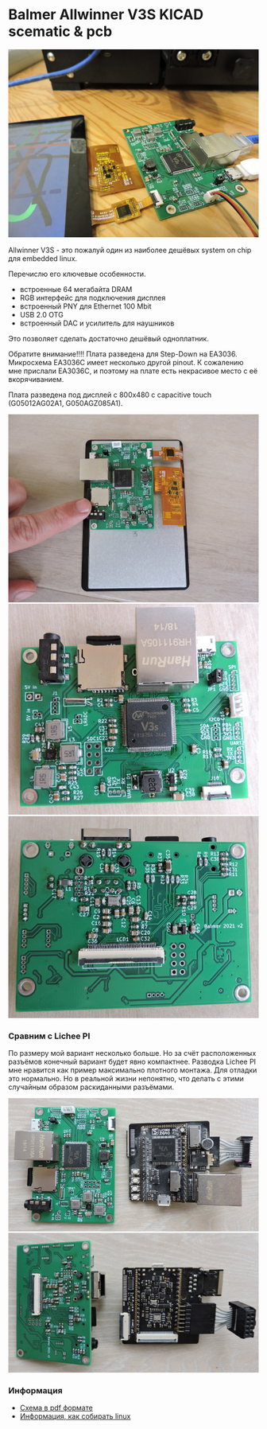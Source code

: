 # Balmer Allwinner V3S KICAD scematic & pcb

![Плата](pics/DSCN1641.JPG)

Allwinner V3S - это пожалуй один из наиболее дешёвых system on chip для embedded linux.

Перечислю его ключевые особенности.
* встроенные 64 мегабайта DRAM
* RGB интерфейс для подключения дисплея
* встроенный PNY для Ethernet 100 Mbit
* USB 2.0 OTG
* встроенный DAC и усилитель для наушников

Это позволяет сделать достаточно дешёвый одноплатник.

Обратите внимание!!!! Плата разведена для Step-Down на EA3036. Микросхема EA3036C имеет несколько другой pinout. К сожалению мне прислали EA3036C, и поэтому на плате есть некрасивое место с её вкорячиванием.

Плата разведена под дисплей с 800x480 с capacitive touch (G05012AG02A1, G050AGZ085A1).

![Плата с подключённым дисплеем](pics/DSCN1644.JPG)
![Плата сверху](pics/DSCN1648.JPG)
![Плата снизу](pics/DSCN1647.JPG)

### Сравним с Lichee PI

По размеру мой вариант несколько больше. Но за счёт расположенных разъёмов конечный вариант будет явно компактнее. Разводка Lichee PI мне нравится как пример максимально плотного монтажа. Для отладки это нормально. Но в реальной жизни непонятно, что делать с этими случайным образом раскиданными разъёмами.

![Плата сверху](pics/DSCN1649.JPG)
![Плата снизу](pics/DSCN1650.JPG)

### Информация
* [Схема в pdf формате](info/balmer_allwinner_v3s_v2.pdf)
* [Информация, как собирать linux](info/Buildroot_AllwinnerV3S.pdf)

